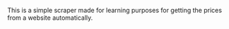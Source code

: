 This is a simple scraper made for learning purposes for getting the prices from a website automatically.
